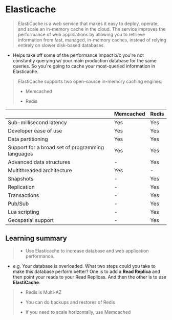 # Elasticache

> ElastiCache is a web service that makes it easy to deploy, operate, and scale an in-memory cache in the cloud. The service improves the performance of web applications by allowing you to retrieve information from fast, managed, in-memory caches, instead of relying entirely on slower disk-based databases.

* Helps take off some of the performance impact b/c you're not constantly querying w/ your main production database for the same queries. So you're going to cache your most-queried information in Elasticache.

> ElastiCache supports two open-source in-memory caching engines:
>
> * Memcached
>
> * Redis

|                                                  | **Memcached** | **Redis** |
|--------------------------------------------------|---------------|-----------|
| Sub-millisecond latency                          | Yes           | Yes       |
| Developer ease of use                            | Yes           | Yes       |
| Data partitioning                                | Yes           | Yes       |
| Support for a broad set of programming languages | Yes           | Yes       |
| Advanced data structures                         | -             | Yes       |
| Multithreaded architecture                       | Yes           | -         |
| Snapshots                                        | -             | Yes       |
| Replication                                      | -             | Yes       |
| Transactions                                     | -             | Yes       |
| Pub/Sub                                          | -             | Yes       |
| Lua scripting                                    | -             | Yes       |
| Geospatial support                               | -             | Yes       |

## Learning summary

> * Use Elasticache to increase database and web application performance.

* e.g. Your database is overloaded. What two steps could you take to make this database perform better? One is to add a **Read Replica** and then point your reads to your Read Replicas. And then the other is to use **ElastiCache**.

> * Redis is Multi-AZ
>
> * You can do backups and restores of Redis
>
> * If you need to scale horizontally, use Memcached
